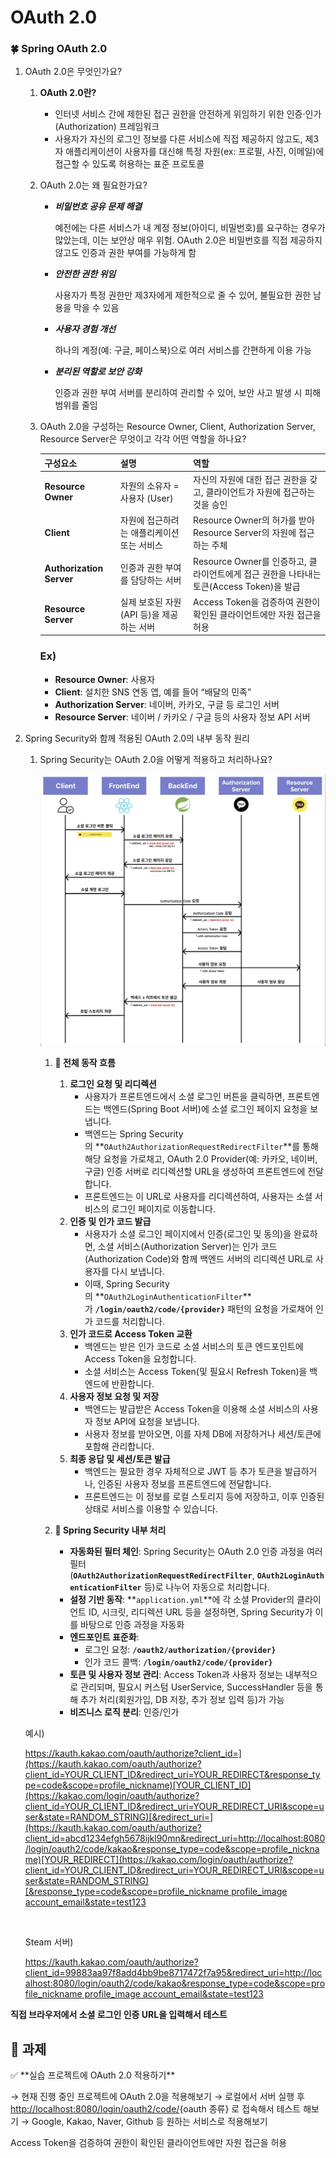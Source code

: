 # OAuth 2.0

### 🍀 Spring OAuth 2.0

1. OAuth 2.0은 무엇인가요?
    1. **OAuth 2.0란?**
        - 인터넷 서비스 간에 제한된 접근 권한을 안전하게 위임하기 위한 인증·인가(Authorization) 프레임워크
        - 사용자가 자신의 로그인 정보를 다른 서비스에 직접 제공하지 않고도, 제3자 애플리케이션이 사용자를 대신해 특정 자원(ex: 프로필, 사진, 이메일)에 접근할 수 있도록 허용하는 표준 프로토콜

    2. OAuth 2.0는 왜 필요한가요?
        - ***비밀번호 공유 문제 해결***

          예전에는 다른 서비스가 내 계정 정보(아이디, 비밀번호)를 요구하는 경우가 많았는데, 이는 보안상 매우 위험. OAuth 2.0은 비밀번호를 직접 제공하지 않고도 인증과 권한 부여를 가능하게 함

        - ***안전한 권한 위임***

          사용자가 특정 권한만 제3자에게 제한적으로 줄 수 있어, 불필요한 권한 남용을 막을 수 있음

        - ***사용자 경험 개선***

          하나의 계정(예: 구글, 페이스북)으로 여러 서비스를 간편하게 이용 가능

        - ***분리된 역할로 보안 강화***

          인증과 권한 부여 서버를 분리하여 관리할 수 있어, 보안 사고 발생 시 피해 범위를 줄임

    3. OAuth 2.0을 구성하는 Resource Owner, Client, Authorization Server, Resource Server은 무엇이고 각각 어떤 역할을 하나요?

        | **구성요소** | **설명** | **역할** |
        | --- | --- | --- |
        | **Resource Owner** | 자원의 소유자 = 사용자 (User) | 자신의 자원에 대한 접근 권한을 갖고, 클라이언트가 자원에 접근하는 것을 승인 |
        | **Client** | 자원에 접근하려는 애플리케이션 또는 서비스 | Resource Owner의 허가를 받아 Resource Server의 자원에 접근하는 주체 |
        | **Authorization Server** | 인증과 권한 부여를 담당하는 서버 | Resource Owner를 인증하고, 클라이언트에게 접근 권한을 나타내는 토큰(Access Token)을 발급 |
        | **Resource Server** | 실제 보호된 자원(API 등)을 제공하는 서버 | Access Token을 검증하여 권한이 확인된 클라이언트에만 자원 접근을 허용 |
        
        ### Ex)
        
        - **Resource Owner**: 사용자
        - **Client**: 설치한 SNS 연동 앱, 예를 들어 “배달의 민족”
        - **Authorization Server**: 네이버, 카카오, 구글 등 로그인 서버
        - **Resource Server**: 네이버 / 카카오 / 구글 등의 사용자 정보 API 서버

2. Spring Security와 함께 적용된 OAuth 2.0의 내부 동작 원리
    1. Spring Security는 OAuth 2.0을 어떻게 적용하고 처리하나요?

       ![스크린샷 2025-05-28 오전 3.14.32.png](%EC%8A%A4%ED%81%AC%EB%A6%B0%EC%83%B7%202025-05-28%20%EC%98%A4%EC%A0%84%203.14.32.png)

        1. **🔁 전체 동작 흐름**
            1. **로그인 요청 및 리디렉션**
                - 사용자가 프론트엔드에서 소셜 로그인 버튼을 클릭하면, 프론트엔드는 백엔드(Spring Boot 서버)에 소셜 로그인 페이지 요청을 보냅니다.
                - 백엔드는 Spring Security의 **`OAuth2AuthorizationRequestRedirectFilter`**를 통해 해당 요청을 가로채고, OAuth 2.0 Provider(예: 카카오, 네이버, 구글) 인증 서버로 리디렉션할 URL을 생성하여 프론트엔드에 전달합니다.
                - 프론트엔드는 이 URL로 사용자를 리디렉션하여, 사용자는 소셜 서비스의 로그인 페이지로 이동합니다.
            2. **인증 및 인가 코드 발급**
                - 사용자가 소셜 로그인 페이지에서 인증(로그인 및 동의)을 완료하면, 소셜 서비스(Authorization Server)는 인가 코드(Authorization Code)와 함께 백엔드 서버의 리디렉션 URL로 사용자를 다시 보냅니다.
                - 이때, Spring Security의 **`OAuth2LoginAuthenticationFilter`**가 **`/login/oauth2/code/{provider}`** 패턴의 요청을 가로채어 인가 코드를 처리합니다.
            3. **인가 코드로 Access Token 교환**
                - 백엔드는 받은 인가 코드로 소셜 서비스의 토큰 엔드포인트에 Access Token을 요청합니다.
                - 소셜 서비스는 Access Token(및 필요시 Refresh Token)을 백엔드에 반환합니다.
            4. **사용자 정보 요청 및 저장**
                - 백엔드는 발급받은 Access Token을 이용해 소셜 서비스의 사용자 정보 API에 요청을 보냅니다.
                - 사용자 정보를 받아오면, 이를 자체 DB에 저장하거나 세션/토큰에 포함해 관리합니다.
            5. **최종 응답 및 세션/토큰 발급**
                - 백엔드는 필요한 경우 자체적으로 JWT 등 추가 토큰을 발급하거나, 인증된 사용자 정보를 프론트엔드에 전달합니다.
                - 프론트엔드는 이 정보를 로컬 스토리지 등에 저장하고, 이후 인증된 상태로 서비스를 이용할 수 있습니다.

        2. **🔐 Spring Security 내부 처리**
            - **자동화된 필터 체인**: Spring Security는 OAuth 2.0 인증 과정을 여러 필터(**`OAuth2AuthorizationRequestRedirectFilter`**, **`OAuth2LoginAuthenticationFilter`** 등)로 나누어 자동으로 처리합니다.
            - **설정 기반 동작**: **`application.yml`**에 각 소셜 Provider의 클라이언트 ID, 시크릿, 리디렉션 URL 등을 설정하면, Spring Security가 이를 바탕으로 인증 과정을 자동화
            - **엔드포인트 표준화**:
                - 로그인 요청: **`/oauth2/authorization/{provider}`**
                - 인가 코드 콜백: **`/login/oauth2/code/{provider}`**
            - **토큰 및 사용자 정보 관리**: Access Token과 사용자 정보는 내부적으로 관리되며, 필요시 커스텀 UserService, SuccessHandler 등을 통해 추가 처리(회원가입, DB 저장, 추가 정보 입력 등)가 가능
            - **비즈니스 로직 분리**: 인증/인가

    예시)

    [https://kauth.kakao.com/oauth/authorize?client_id=](https://kauth.kakao.com/oauth/authorize?client_id=YOUR_CLIENT_ID&redirect_uri=YOUR_REDIRECT&response_type=code&scope=profile_nickname)[YOUR_CLIENT_ID](https://kakao.com/login/oauth/authorize?client_id=YOUR_CLIENT_ID&redirect_uri=YOUR_REDIRECT_URI&scope=user&state=RANDOM_STRING)[&redirect_uri=](https://kauth.kakao.com/oauth/authorize?client_id=abcd1234efgh5678ijkl90mn&redirect_uri=http://localhost:8080/login/oauth2/code/kakao&response_type=code&scope=profile_nickname)[YOUR_REDIRECT](https://kakao.com/login/oauth/authorize?client_id=YOUR_CLIENT_ID&redirect_uri=YOUR_REDIRECT_URI&scope=user&state=RANDOM_STRING)[&response_type=code&scope=profile_nickname profile_image account_email&state=test123](https://kauth.kakao.com/oauth/authorize?client_id=abcd1234efgh5678ijkl90mn&redirect_uri=http://localhost:8080/login/oauth2/code/kakao&response_type=code&scope=profile_nickname)

    <br>
   
    Steam 서버)

    [https://kauth.kakao.com/oauth/authorize?client_id=99883aa97f8add4bb9be8717472f7a95&redirect_uri=http://localhost:8080/login/oauth2/code/kakao&response_type=code&scope=profile_nickname profile_image account_email&state=test123](https://kauth.kakao.com/oauth/authorize?client_id=99883aa97f8add4bb9be8717472f7a95&redirect_uri=http://localhost:8080/login/oauth2/code/kakao&response_type=code&scope=profile_nickname%20profile_image%20account_email&state=test123)

**직접 브라우저에서 소셜 로그인 인증 URL을 입력해서 테스트**
           
## 🔎 과제

<aside>
✅ **실습 프로젝트에 OAuth 2.0 적용하기**

→ 현재 진행 중인 프로젝트에 OAuth 2.0을 적용해보기
→ 로컬에서 서버 실행 후 [http://localhost:8080/login/oauth2/code/](http://localhost:8080/login/oauth2/code/github){oauth 종류} 로 접속해서 테스트 해보기
→ Google, Kakao, Naver, Github 등 원하는 서비스로 적용해보기

</aside>

Access Token을 검증하여 권한이 확인된 클라이언트에만 자원 접근을 허용